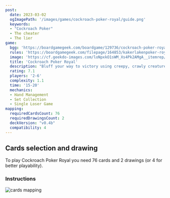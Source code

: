 ```yaml
---
post: 
  date: 2023-03-02
  ogImagePath: '/images/games/cockroach-poker-royal/guide.png'
  keywords:
  - "Cockroach Poker"
  - The cheater
  - The lier
game:
  bgg: 'https://boardgamegeek.com/boardgame/129736/cockroach-poker-royal'
  rules: 'https://boardgamegeek.com/filepage/164853/kakerlakenpoker-royal-english-rules'
  image: 'https://cf.geekdo-images.com/loNpxkO1sWM_Xs4Pk2AMgA__itemrep/img/WwEO-rs9KKkrpNeNrPiZeDwHQdg=/fit-in/246x300/filters:strip_icc()/pic4129570.jpg'
  title: 'Cockroach Poker Royal'
  description: "Bluff your way to victory using creepy, crawly creatures!"
  rating: 7.1
  players: '2-6'
  complexity: 1.1
  time: '15-20'
  mechanics:
  - Hand Management
  - Set Collection
  - Single Loser Game 
mapping:
  requiredCardsCount: 76
  requiredDrawingsCount: 2
  deckVersion: "v0.4b"
  compatibility: 4
---
```


## Cards selection and drawing

To play Cockroach Poker Royal you need 76 cards and 2 drawings (or 4 for better playability).

### Instructions

![cards mapping](/images/games/cockroach-poker-royal/guide.png)
